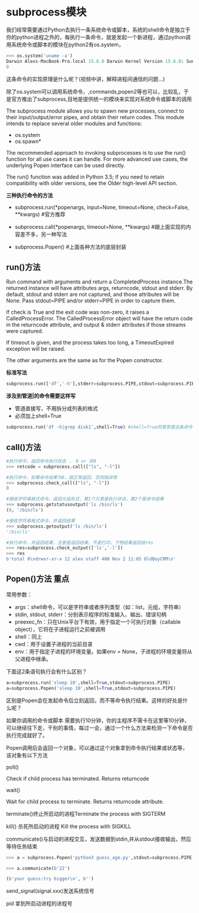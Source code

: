 # subprocess模块

我们经常需要通过Python去执行一条系统命令或脚本，系统的shell命令是独立于你的python进程之外的，每执行一条命令，就是发起一个新进程，通过python调用系统命令或脚本的模块在python2有os.system，


```python
>>> os.system('uname -a')
Darwin Alexs-MacBook-Pro.local 15.6.0 Darwin Kernel Version 15.6.0: Sun Jun  4 21:43:07 PDT 2017; root:xnu-3248.70.3~1/RELEASE_X86_64 x86_64
0
```

这条命令的实现原理是什么呢？(视频中讲，解释进程间通信的问题...)

除了os.system可以调用系统命令，,commands,popen2等也可以，比较乱，于是官方推出了subprocess,目地是提供统一的模块来实现对系统命令或脚本的调用

The subprocess module allows you to spawn new processes, connect to their input/output/error pipes, and obtain their return codes. This module intends to replace several older modules and functions:

* os.system
* os.spawn*


The recommended approach to invoking subprocesses is to use the run() function for all use cases it can handle. For more advanced use cases, the underlying Popen interface can be used directly.

The run() function was added in Python 3.5; if you need to retain compatibility with older versions, see the Older high-level API section.

**三种执行命令的方法**

* subprocess.run(\*popenargs, input=None, timeout=None, check=False, \**kwargs) #官方推荐

* subprocess.call(\*popenargs, timeout=None, \**kwargs) #跟上面实现的内容差不多，另一种写法

* subprocess.Popen() #上面各种方法的底层封装


## run()方法
Run command with arguments and return a CompletedProcess instance.The returned instance will have attributes args, returncode, stdout and stderr. By default, stdout and stderr are not captured, and those attributes will be None. Pass stdout=PIPE and/or stderr=PIPE in order to capture them.

If check is True and the exit code was non-zero, it raises a CalledProcessError. The CalledProcessError object will have the return code in the returncode attribute, and output & stderr attributes if those streams were captured.

If timeout is given, and the process takes too long, a TimeoutExpired exception will be raised.

The other arguments are the same as for the Popen constructor.

**标准写法**

```Python
subprocess.run(['df','-h'],stderr=subprocess.PIPE,stdout=subprocess.PIPE,check=True)
```

**涉及到管道|的命令需要这样写**
* 管道直接写，不用拆分成列表的格式
* 必须加上shell=True


```Python
subprocess.run('df -h|grep disk1',shell=True) #shell=True的意思是这条命令直接交给系统去执行，不需要python负责解析
```

## call()方法

```python
#执行命令，返回命令执行状态 ， 0 or 非0
>>> retcode = subprocess.call(["ls", "-l"])

#执行命令，如果命令结果为0，就正常返回，否则抛异常
>>> subprocess.check_call(["ls", "-l"])
0

#接收字符串格式命令，返回元组形式，第1个元素是执行状态，第2个是命令结果
>>> subprocess.getstatusoutput('ls /bin/ls')
(0, '/bin/ls')

#接收字符串格式命令，并返回结果
>>> subprocess.getoutput('ls /bin/ls')
'/bin/ls'

#执行命令，并返回结果，注意是返回结果，不是打印，下例结果返回给res
>>> res=subprocess.check_output(['ls','-l'])
>>> res
b'total 0\ndrwxr-xr-x 12 alex staff 408 Nov 2 11:05 OldBoyCRM\n'
```

## Popen()方法 **重点**

常用参数：

* args：shell命令，可以是字符串或者序列类型（如：list，元组，字符串）
* stdin, stdout, stderr：分别表示程序的标准输入、输出、错误句柄
* preexec_fn：只在Unix平台下有效，用于指定一个可执行对象（callable object），它将在子进程运行之前被调用
* shell：同上
* cwd：用于设置子进程的当前目录
* env：用于指定子进程的环境变量。如果env = None，子进程的环境变量将从父进程中继承。

下面这2条语句执行会有什么区别？

```Python
a=subprocess.run('sleep 10',shell=True,stdout=subprocess.PIPE)
a=subprocess.Popen('sleep 10',shell=True,stdout=subprocess.PIPE)
```

区别是Popen会在发起命令后立刻返回，而不等命令执行结果。这样的好处是什么呢？

如果你调用的命令或脚本 需要执行10分钟，你的主程序不需卡在这里等10分钟，可以继续往下走，干别的事情，每过一会，通过一个什么方法来检测一下命令是否执行完成就好了。

Popen调用后会返回一个对象，可以通过这个对象拿到命令执行结果或状态等，该对象有以下方法

poll()

Check if child process has terminated. Returns returncode

wait()

Wait for child process to terminate. Returns returncode attribute.

terminate()终止所启动的进程Terminate the process with SIGTERM

kill() 杀死所启动的进程 Kill the process with SIGKILL

communicate()与启动的进程交互，发送数据到stdin,并从stdout接收输出，然后等待任务结束

```python
>>> a = subprocess.Popen('python3 guess_age.py',stdout=subprocess.PIPE,stderr=subprocess.PIPE,stdin=subprocess.PIPE,shell=True)

>>> a.communicate(b'22')

(b'your guess:try bigger\n', b'')
```

send_signal(signal.xxx)发送系统信号

pid 拿到所启动进程的进程号
